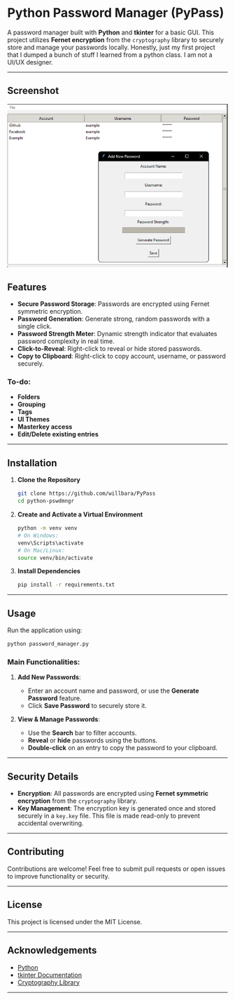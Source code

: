 ﻿# Python Password Manager (PyPass)

A password manager built with **Python** and **tkinter** for a basic GUI. This project utilizes **Fernet encryption** from the `cryptography` library to securely store and manage your passwords locally. Honestly, just my first project that I dumped a bunch of stuff I learned from a python class. I am not a UI/UX designer.

---

## Screenshot

![Password Manager Screenshot](screenshot.png)

## Features

- **Secure Password Storage**: Passwords are encrypted using Fernet symmetric encryption.
- **Password Generation**: Generate strong, random passwords with a single click.
- **Password Strength Meter**: Dynamic strength indicator that evaluates password complexity in real time.
- **Click-to-Reveal**: Right-click to reveal or hide stored passwords.
- **Copy to Clipboard**: Right-click to copy account, username, or password securely.

### To-do:
- **Folders**
- **Grouping**
- **Tags**
- **UI Themes**
- **Masterkey access**
- **Edit/Delete existing entries**

---

## Installation

1. **Clone the Repository**
   ```bash
   git clone https://github.com/willbara/PyPass
   cd python-pswdmngr
   ```

2. **Create and Activate a Virtual Environment**
   ```bash
   python -m venv venv
   # On Windows:
   venv\Scripts\activate
   # On Mac/Linux:
   source venv/bin/activate
   ```

3. **Install Dependencies**
   ```bash
   pip install -r requirements.txt
   ```

---

## Usage

Run the application using:
```bash
python password_manager.py
```

### Main Functionalities:

1. **Add New Passwords**: 
   - Enter an account name and password, or use the **Generate Password** feature.
   - Click **Save Password** to securely store it.

2. **View & Manage Passwords**: 
   - Use the **Search** bar to filter accounts.
   - **Reveal** or **hide** passwords using the buttons.
   - **Double-click** on an entry to copy the password to your clipboard.

---

## Security Details

- **Encryption**: All passwords are encrypted using **Fernet symmetric encryption** from the `cryptography` library.
- **Key Management**: The encryption key is generated once and stored securely in a `key.key` file. This file is made read-only to prevent accidental overwriting.

---

## Contributing

Contributions are welcome! Feel free to submit pull requests or open issues to improve functionality or security.

---

## License

This project is licensed under the MIT License.

---

## Acknowledgements

- [Python](https://www.python.org/)
- [tkinter Documentation](https://docs.python.org/3/library/tkinter.html)
- [Cryptography Library](https://cryptography.io/)

---
